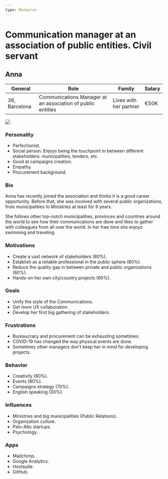 ```yaml
---
type: Resource
---
```


# Communication manager at an association of public entities. Civil servant

## Anna

| General                                  | Role | Family |  Salary   |
| ------------------------------------- | ---------------------------------- | -------- | --- |
| 36, Barcelona | Communications Manager at an association of public entities                               | Lives with her partner     |   €50K  |

![](https://i.imgur.com/hdirkcm.jpg)

### Personality

* Perfectionist.
* Social person. Enjoys being the touchpoint in between different stakeholders: municipalities, tenders, etc.
* Good at campaigns creation.
* Empathy.
* Procurement background.

### Bio

Anna has recently joined the association and thinks it is a good career opportunity. Before that, she was involved with several public organizations, from municipalities to Ministries at least for 9 years.

She follows other top-notch municipalities, provinces and countries around the world to see how their communications are done and likes to gather with colleagues from all over the world. In her free time she enjoys swimming and traveling.

### Motivations

* Create a vast network of stakeholders (80%).
* Establish as a reliable professional in the public sphere (80%).
* Reduce the quality gap in between private and public organizations (60%).
* Hands-on her own city/country projects (60%).

### Goals

* Unify the style of the Communications.
* Get more UX collaboration.
* Develop her first big gathering of stakeholders.

### Frustrations

* Bureaucracy and procurement can be exhausting sometimes.
* COVID-19 has changed the way physical events are done.
* Sometimes other managers don't keep her in mind for developing projects.

### Behavior

* Creativity (80%).
* Events (80%).
* Campaigns strategy (70%).
* English speaking (30%).

### Influences

* Ministries and big municipalities (Public Relations).
* Organization culture.
* Palo-Alto startups.
* Psychology.

### Apps

* Mailchimp.
* Google Analytics.
* Hootsuite.
* GitHub.
